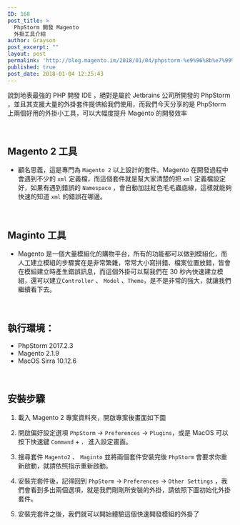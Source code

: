```yaml
---
ID: 168
post_title: >
  PhpStorm 開發 Magento
  外掛工具介紹
author: Grayson
post_excerpt: ""
layout: post
permalink: 'http://blog.magento.im/2018/01/04/phpstorm-%e9%96%8b%e7%99%bc-magento-%e5%a4%96%e6%8e%9b%e5%b7%a5%e5%85%b7%e4%bb%8b%e7%b4%b9/'
published: true
post_date: 2018-01-04 12:25:43
---
```

說到地表最強的 PHP 開發 IDE ，絕對是屬於 Jetbrains 公司所開發的 PhpStorm ，並且其支援大量的外掛套件提供給我們使用，而我們今天分享的是 PhpStorm 上兩個好用的外掛小工具，可以大幅度提升 Magento 的開發效率

<br>

<h2>Magento 2  工具</h2>

<ul>
<li>顧名思義，這是專門為 <code>Magento 2</code> 以上設計的套件。Magento 在開發過程中會遇到不少的 <code>xml</code> 定義檔，而這個套件就是幫大家清楚的把 <code>xml</code> 定義檔設定好，如果有遇到錯誤的 <code>Namespace</code> ，會自動加註紅色毛毛蟲底線，這樣就能夠快速的知道 <code>xml</code> 的錯誤在哪邊。</li>
</ul>

<br>

<h2>Maginto  工具</h2>

<ul>
<li>Magento 是一個大量模組化的購物平台，所有的功能都可以做到模組化，而人工建立模組的步驟實在是非常繁雜，常常大小寫拼錯、檔案位置放錯，皆會在模組建立時產生錯誤訊息，而這個外掛可以幫我們在 30 秒內快速建立模組，還可以建立<code>Controller</code> 、 <code>Model</code> 、<code>Theme</code>，是不是非常的強大，就讓我們繼續看下去。</li>
</ul>

<br>

<h2>執行環境：</h2>

<ul>
<li>PhpStorm 2017.2.3</li>
<li>Magento 2.1.9</li>
<li>MacOS Sirra 10.12.6</li>
</ul>

<br>

<h2>安裝步驟</h2>

<ol>
<li><p>載入 Magento 2 專案資料夾，開啟專案後畫面如下圖
<img src="http://blog.magento.im/wp-content/uploads/2018/01/%E8%9E%A2%E5%B9%95%E5%BF%AB%E7%85%A7-2018-01-04-20.22.01.png" alt="" />
<br></p></li>
<li><p>開啟偏好設定選項 <code>PhpStorm</code> -> <code>Preferences</code> -> <code>Plugins</code>，或是 MacOS 可以按下快速鍵 <code>Command</code> + <code>，</code> 進入設定畫面。
<img src="http://blog.magento.im/wp-content/uploads/2018/01/%E8%9E%A2%E5%B9%95%E5%BF%AB%E7%85%A7-2018-01-04-20.23.41.png" alt="" />
<br></p></li>
<li><p>搜尋套件 <code>Magento2</code> 、 <code>Maginto</code> 並將兩個套件安裝完後 <code>PhpStorm</code> 會要求你重新啟動，就請依照指示重新啟動。
<img src="http://blog.magento.im/wp-content/uploads/2018/01/%E8%9E%A2%E5%B9%95%E5%BF%AB%E7%85%A7-2018-01-04-20.23.50.png" alt="" />
<br></p></li>
<li><p>安裝完套件後，記得回到  <code>PhpStorm</code> -> <code>Preferences</code> -> <code>Other Settings</code> ，我們會看到多出兩個選項，就是我們剛剛所安裝的外掛，請依照下圖初始化外掛套件。
<img src="http://blog.magento.im/wp-content/uploads/2018/01/%E8%9E%A2%E5%B9%95%E5%BF%AB%E7%85%A7-2018-01-04-20.24.02.png" alt="" />
<img src="http://blog.magento.im/wp-content/uploads/2018/01/%E8%9E%A2%E5%B9%95%E5%BF%AB%E7%85%A7-2018-01-04-20.23.57.png" alt="" />
<br></p></li>
<li><p>安裝完套件之後，我們就可以開始體驗這個快速開發模組的外掛了</p></li>
</ol>